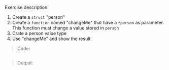 Exercise description:

1. Create a `struct` "person"
1. Create a `function` named "changeMe" that have a `*person` as parameter. This function must change a value stored in `person`
1. Crate a person value type
1. Use "changeMe" and show the result 

> Code:
```go

```

> Output:
```console

```